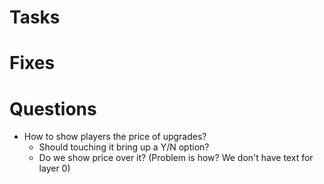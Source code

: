 # Tasks
 

# Fixes


# Questions

- How to show players the price of upgrades?
    - Should touching it bring up a Y/N option?
    - Do we show price over it? (Problem is how? We don't have text for layer 0)